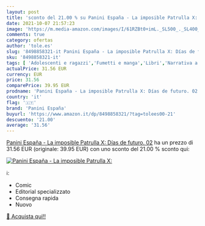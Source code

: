 ```yaml
---
layout: post
title: 'sconto del 21.00 % su Panini España - La imposible Patrulla X:  '
date: 2021-10-07 21:57:23
image: 'https://m.media-amazon.com/images/I/61RZBt0+imL._SL500_._SL400_.jpg'
comments: true
category: ofertas
author: 'tole.es'
slug: '8498858321-it Panini España - La imposible Patrulla X: Días de futuro. 02'
sku: '8498858321-it'
tags: [ 'Adolescenti e ragazzi','Fumetti e manga','Libri','Narrativa a fumetti','panini españa', ]
actualPrice: 31.56 EUR
currency: EUR
price: 31.56
comparePrice: 39.95 EUR
prodname: 'Panini España - La imposible Patrulla X: Días de futuro. 02'
country: 'it'
flag: '🇮🇹'
brand: 'Panini España'
buyurl: 'https://www.amazon.it/dp/8498858321/?tag=tolees00-21'
descuento: '21.00'
average: '31.56'
---
```


[Panini España - La imposible Patrulla X: Días de futuro. 02](https://www.amazon.it/dp/8498858321/?tag=tolees00-21) ha un prezzo di 31.56 EUR (originale: 39.95 EUR) con uno sconto del 21.00 % sconto qui:

[![Panini España - La imposible Patrulla X:](https://m.media-amazon.com/images/I/61RZBt0+imL._SL500_._SL400_.jpg)](https://www.amazon.it/dp/8498858321/?tag=tolees00-21)

ℹ️:

- Comic
- Editorial specializzato
- Consegna rapida
- Nuovo

[🛒 Acquista qui!!](https://www.amazon.it/dp/8498858321/?tag=tolees00-21)
